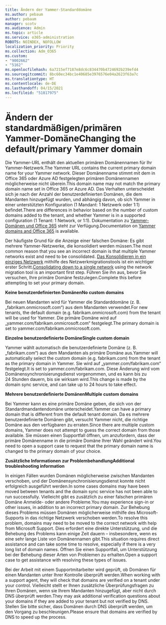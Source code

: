 ```yaml
---
title: Ändern der Yammer-Standarddomäne
ms.author: pebaum
author: pebaum
manager: scotv
ms.audience: Admin
ms.topic: article
ms.service: o365-administration
ROBOTS: NOINDEX, NOFOLLOW
localization_priority: Priority
ms.collection: Adm_O365
ms.custom:
- "9002662"
- "5162"
ms.openlocfilehash: 6a7215ef7187e8dc6c834470b4724692b239efd4
ms.sourcegitcommit: 8bc60ec34bc1e40685e3976576e04a2623f63a7c
ms.translationtype: HT
ms.contentlocale: de-DE
ms.lasthandoff: 04/15/2021
ms.locfileid: "51817975"
---
```

# <a name="changing-the-defaultprimary-yammer-domain"></a><span data-ttu-id="f4044-102">Ändern der standardmäßigen/primären Yammer-Domäne</span><span class="sxs-lookup"><span data-stu-id="f4044-102">Changing the default/primary Yammer domain</span></span>

<span data-ttu-id="f4044-103">Die Yammer-URL enthält den aktuellen primären Domänennamen für Ihr Yammer-Netzwerk.</span><span class="sxs-lookup"><span data-stu-id="f4044-103">The Yammer URL contains the current primary domain name for your Yammer network.</span></span> <span data-ttu-id="f4044-104">Dieser Domänenname stimmt mit dem in Office 365 oder Azure AD festgelegten primären Domänennamen möglicherweise nicht überein.</span><span class="sxs-lookup"><span data-stu-id="f4044-104">This domain name may not match the primary domain name set in Office 365 or Azure AD.</span></span> <span data-ttu-id="f4044-105">Das Verhalten unterscheidet sich je nach der Anzahl der benutzerdefinierten Domänen, die dem Mandanten hinzugefügt wurden, und abhängig davon, ob sich Yammer in einer unterstützten Konfiguration (1 Mandant: 1 Netzwerk oder 1:1) befindet.</span><span class="sxs-lookup"><span data-stu-id="f4044-105">There are differences in behavior based on the number of custom domains added to the tenant, and whether Yammer is in a supported configuration (1 Tenant: 1 Network, or 1:1).</span></span> <span data-ttu-id="f4044-106">Dokumentation zu [Yammer-Domänen und Office 365](https://docs.microsoft.com/yammer/configure-your-yammer-network/manage-yammer-domains) steht zur Verfügung.</span><span class="sxs-lookup"><span data-stu-id="f4044-106">Documentation on [Yammer domains and Office 365](https://docs.microsoft.com/yammer/configure-your-yammer-network/manage-yammer-domains) is available.</span></span>

<span data-ttu-id="f4044-107">Der häufigste Grund für die Anzeige einer falschen Domäne: Es gibt mehrere Yammer-Netzwerke, die konsolidiert werden müssen.</span><span class="sxs-lookup"><span data-stu-id="f4044-107">The most common reason that you see an incorrect domain is that multiple Yammer networks exist and need to be consolidated.</span></span> <span data-ttu-id="f4044-108">[Das Konsolidieren in ein einziges Netzwerk](https://docs.microsoft.com/yammer/configure-your-yammer-network/consolidate-multiple-yammer-networks) mithilfe des Netzwerkmigrationstools ist ein wichtiger erster Schritt.</span><span class="sxs-lookup"><span data-stu-id="f4044-108">[Consolidating down to a single network](https://docs.microsoft.com/yammer/configure-your-yammer-network/consolidate-multiple-yammer-networks) using the network migration tool is an important first step.</span></span> <span data-ttu-id="f4044-109">Führen Sie ihn aus, bevor Sie versuchen, Ihre primäre Domäne festzulegen.</span><span class="sxs-lookup"><span data-stu-id="f4044-109">Complete this before attempting to set your primary domain.</span></span>

<span data-ttu-id="f4044-110">**Keine benutzerdefinierten Domänen**</span><span class="sxs-lookup"><span data-stu-id="f4044-110">**No custom domains**</span></span>

<span data-ttu-id="f4044-111">Bei neuen Mandanten wird für Yammer die Standarddomäne (z. B. „fabrikam.onmicrosoft.com“) aus dem Mandanten verwendet.</span><span class="sxs-lookup"><span data-stu-id="f4044-111">For new tenants, the default domain (e.g. fabrikam.onmicrosoft.com) from the tenant will be used for Yammer.</span></span> <span data-ttu-id="f4044-112">Die primäre Domäne wird auf „yammer.com/fabrikam.onmicrosoft.com“ festgelegt.</span><span class="sxs-lookup"><span data-stu-id="f4044-112">The primary domain is set to yammer.com/fabrikam.onmicrosoft.com.</span></span>

<span data-ttu-id="f4044-113">**Einzelne benutzerdefinierte Domäne**</span><span class="sxs-lookup"><span data-stu-id="f4044-113">**Single custom domain**</span></span>

<span data-ttu-id="f4044-114">Yammer wählt automatisch die benutzerdefinierte Domäne (z. B. „fabrikam.com“) aus dem Mandanten als primäre Domäne aus.</span><span class="sxs-lookup"><span data-stu-id="f4044-114">Yammer will automatically select the custom domain (e.g. fabrikam.com) from the tenant as the primary domain in Yammer.</span></span> <span data-ttu-id="f4044-115">Sie wird auf „yammer.com/fabrikam.com“ festgelegt.</span><span class="sxs-lookup"><span data-stu-id="f4044-115">It is set to yammer.com/fabrikam.com.</span></span> <span data-ttu-id="f4044-116">Diese Änderung wird vom Domänensynchronisierungsdienst vorgenommen, und es kann bis zu 24 Stunden dauern, bis sie wirksam wird.</span><span class="sxs-lookup"><span data-stu-id="f4044-116">This change is made by the domain sync service, and can take up to 24 hours to take effect.</span></span>

<span data-ttu-id="f4044-117">**Mehrere benutzerdefinierte Domänen**</span><span class="sxs-lookup"><span data-stu-id="f4044-117">**Multiple custom domains**</span></span>

<span data-ttu-id="f4044-118">Bei Yammer kann es eine primäre Domäne geben, die sich von der Standardmandantendomäne unterscheidet.</span><span class="sxs-lookup"><span data-stu-id="f4044-118">Yammer can have a primary domain that is different from the default tenant domain.</span></span> <span data-ttu-id="f4044-119">Da es mehrere benutzerdefinierte Domänen gibt, versucht Yammer nicht, die richtige Domäne aus den verfügbaren zu erraten.</span><span class="sxs-lookup"><span data-stu-id="f4044-119">Since there are multiple custom domains, Yammer does not attempt to guess the correct domain from those available.</span></span> <span data-ttu-id="f4044-120">Sie müssen einen Supportfall öffnen, um anzufordern, dass der primäre Domänenname in die primäre Domäne Ihrer Wahl geändert wird.</span><span class="sxs-lookup"><span data-stu-id="f4044-120">You need to open a support case to request that the primary domain name is changed to the primary domain of your choice.</span></span>

<span data-ttu-id="f4044-121">**Zusätzliche Informationen zur Problembehandlung**</span><span class="sxs-lookup"><span data-stu-id="f4044-121">**Additional troubleshooting information**</span></span>

<span data-ttu-id="f4044-122">In einigen Fällen wurden Domänen möglicherweise zwischen Mandanten verschoben, und der Domänensynchronisierungsdienst konnte nicht erfolgreich ausgeführt werden.</span><span class="sxs-lookup"><span data-stu-id="f4044-122">In some cases domains may have been moved between tenants and the domain sync service has not been able to run successfully.</span></span> <span data-ttu-id="f4044-123">Vielleicht gibt es zusätzlich zu einer falschen primären Domäne Anmelde- oder andere Probleme.</span><span class="sxs-lookup"><span data-stu-id="f4044-123">You may experience sign-in or other issues, in addition to an incorrect primary domain.</span></span> <span data-ttu-id="f4044-124">Zur Behebung dieses Problems müssen Domänen möglicherweise mithilfe des Microsoft-Supports in das richtige Netzwerk verschoben werden.</span><span class="sxs-lookup"><span data-stu-id="f4044-124">To resolve this problem, domains may need to be moved to the correct network with help from Microsoft Support.</span></span> <span data-ttu-id="f4044-125">Dies erfordert eine direkte Unterstützung, und die Behebung des Problems kann einige Zeit dauern – insbesondere, wenn es eine sehr lange Liste von Domänennamen gibt.</span><span class="sxs-lookup"><span data-stu-id="f4044-125">This situation requires direct assistance and can take some time to resolve, especially if there is a very long list of domain names.</span></span> <span data-ttu-id="f4044-126">Öffnen Sie einen Supportfall, um Unterstützung bei der Behebung dieser Arten von Problemen zu erhalten.</span><span class="sxs-lookup"><span data-stu-id="f4044-126">Open a support case to get assistance with resolving these types of issues.</span></span>

<span data-ttu-id="f4044-127">Bei der Arbeit mit einem Supportmitarbeiter wird geprüft, ob Domänen für einen Mandanten unter Ihrer Kontrolle überprüft werden.</span><span class="sxs-lookup"><span data-stu-id="f4044-127">When working with a support agent, they will check that domains are verified on a tenant under your control.</span></span> <span data-ttu-id="f4044-128">Vielleicht stellt er Ihnen zusätzliche Überprüfungsfragen zu Ihren Domänen, wenn sie Ihrem Mandanten hinzugefügt, aber nicht durch DNS überprüft werden.</span><span class="sxs-lookup"><span data-stu-id="f4044-128">They may ask additional verification questions about your domains if they are added to your tenant but not verified by DNS.</span></span> <span data-ttu-id="f4044-129">Stellen Sie bitte sicher, dass Domänen durch DNS überprüft werden, um den Vorgang zu beschleunigen.</span><span class="sxs-lookup"><span data-stu-id="f4044-129">Please ensure that domains are verified by DNS to speed up the process.</span></span>
